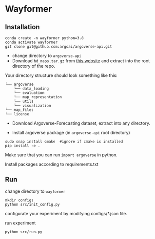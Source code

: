 # Wayformer

## Installation

```shell
conda create -n wayformer python=3.8
conda activate wayformer
git clone git@github.com:argoai/argoverse-api.git
```

- change directory to `argoverse-api`
- Download `hd_maps.tar.gz` from [this website](https://www.argoverse.org/av1.html#download-link) and extract into the root directory of the repo.

Your directory structure should look something like this:

```
└── argoverse
    └── data_loading
    └── evaluation
    └── map_representation
    └── utils
    └── visualization
└── map_files
└── license
```

- Download Argoverse-Forecasting dataset, extract into any directory.

- Install argoverse package (in `argoverse-api` root directory)

```shell
sudo snap install cmake  #ignore if cmake is installed
pip install -e .
```

Make sure that you can run `import argoverse` in python.

Install packages according to requirements.txt

## Run

change directory to `wayformer`
```shell
mkdir configs
python src/init_config.py
```

configurate your experiment by modifying configs/*.json file.

run experiment

```shell
python src/run.py
```